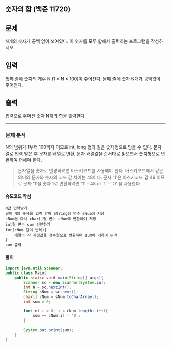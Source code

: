 ## 숫자의 합 (백준 11720)

## 문제

N개의 숫자가 공백 없이 쓰여있다. 이 숫자를 모두 합해서 출력하는 프로그램을 작성하시오.

## 입력

첫째 줄에 숫자의 개수 N (1 ≤ N ≤ 100)이 주어진다. 둘째 줄에 숫자 N개가 공백없이 주어진다.

## 출력

입력으로 주어진 숫자 N개의 합을 출력한다.

---

### 문제 분석

N의 범위가 1부터 100까지 이므로 int, long 형과 같은 숫자형으로 담을 수 없다. 문자열로 입력 받은 후 문자를 배열로 변환, 문자 배열값을 순서대로 읽으면서 숫자형으로 변환하여 더해야 한다.

> 문자열을 숫자로 변경하려면 아스키코드를 사용해야 한다.
> 아스키코드에서 같은 의미의 문자와 숫자의 코드 값 차이는 48이다.
> 문자 '1'은 아스키코드 값 49 이므로 문자 '1'을 숫자 1로 변환하려면
> '1' - 48 or '1' - '0' 을 사용한다.


#### 슈도코드 작성

```
N값 입력받기
길이 N의 숫자를 입력 받아 String형 변수 sNum에 저장
sNum을 다시 char[]형 변수 cNum에 변환하여 저장
int형 변수 sum 선언하기
for(cNum 길이 반복){
	배열의 각 자릿값을 정수형으로 변환하며 sum에 더하여 누적
}
sum 출력
```

#### 풀이

```java
import java.util.Scanner;
public class Main{
	public static void main(String[] args){
		Scanner sc = new Scanner(System.in);
		int N = sc.nextInt();
		String sNum = sc.next();
		char[] cNum = sNum.toCharArray();
		int sum = 0;
		
		for(int i = 0; i < cNum.length; i++){
			sum += cNum[i] - '0';
		}
		
		System.out.print(sum);
	}
}
```